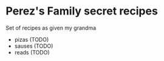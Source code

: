 # Perez's Family secret recipes

Set of recipes as given my grandma

- pizas (TODO)
- sauses (TODO)
- reads (TODO)


